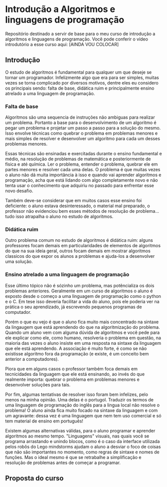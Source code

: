 
# Introdução a Algoritmos e linguagens de programação

Repositório destinado a servir de base para o meu curso de introdução a algoritmos e linguagens de programação. Você pode conferir o vídeo introdutório a esse curso aqui: [AINDA VOU COLOCAR]

## Introdução

O estudo de algoritmos é fundamental para qualquer um que deseje se tornar um programador. Infelizmente algo que era para ser simples, muitas vezes se torna complicado por diversos motivos, dentre eles eu considero os principais sendo: falta de base, didática ruim e principalmente ensino atrelado a uma linguagem de programação. 

### Falta de base

Algoritmos são uma sequencia de instruções não ambiguas para realizar um problema. Portanto a base para o desenvolvimento de um algoritmo é pegar um problema e projetar um passo a passo para a solução do mesmo. Isso envolve técnicas como quebrar o problema em problemas menores e mais simples de resolver e desenvolver um algoritmo para cada um desses problemas menores.  

Essas técnicas são ensinadas e exercitadas durante o ensino fundamental e médio, na resolução de problemas de matemática e posteriormente de física e até química. Ler o problema, entender o problema, quebrar ele em partes menores e resolver cada uma delas. O problema é que muitas vezes o aluno não dá muita importância à isso e quando vai aprender algoritmos e programação, acha que está lidando com algo completamente novo e não tenta usar o conhecimento que adquiriu no passado para enfrentar esse novo desafio. 

Também deve-se considerar que em muitos casos esse ensino foi deficiente: o aluno estava desinteressado, o material mal preparado, o professor não evidenciou bem esses métodos de resolução de problema... tudo isso atrapalha o aluno no estudo de algoritmos.

### Didática ruim

Outro problema comum no estudo de algoritmos é didática ruim: alguns professores focam demais em particularidades de elementos de algoritmos do que na sua ideia geral, outros focam demais em mostrar algoritmos classicos do que expor os alunos a problemas e ajuda-los a desenvolver uma solução.

### Ensino atrelado a uma linguagem de programação

Esse último tópico não é sózinho um problema, mas potêncializa os dois problemas anteriores. Geralmente em um curso de algoritmos o aluno é exposto desde o começo a uma linguagem de programação como o python e o C. Em tese isso deveria facilitar a vida do aluno, pois ele poderia ver na prática o seu aprendizado, já escrevendo pequenos programas de computador. 

Porém o que eu vejo é que o aluno fica muito mais concentrado na sintaxe da lingaugem que está aprendendo do que na algoritmização do problema. Quando um aluno vem com alguma dúvida de algoritmos e você pede para ele explicar como ele, como humano, resolveria o problema em questão, na maioria das vezes o aluno insiste em uma resposta na sintaxe da linguagem que ele está aprendendo. A associação é muito forte, é como se não existisse algoritmo fora da programação (e existe, é um conceito bem anterior a computadores).

Piora que em alguns casos o professor também foca demais em tecnicidades da linguagem que ele está ensinando, ao invés do que realmente importa: quebrar o problema em problemas menores e desenvolver soluções para tais.

Por fim, algumas tentativas de resolver isso foram bem infelizes, pelo menos na minha opinião. Uma delas é o portugol. Traduzir os termos de uma linguagem de programação do inglês para a lingua local não resolve o problema! O aluno ainda fica muito focado na sintaxe da linguagem e com um agravante: dessa vez é uma linguagem que nem tem uso comercial e só tem material de ensino em português!

Existem algumas alternativas válidas, para o aluno programar e aprender algoritmos ao mesmo tempo. "Linguagens" visuais, nas quais você se programa arrastando e unindo blocos, como é o caso da interface utilizada pelos robôs do Lego mindstorms ajudam o aluno a desviar o foco de coisas que não são importantes no momento, como regras de sintaxe e nomes de funções. Mas o ideal mesmo é que se retrabalhe a simplificação e resolução de problemas antes de começar a programar.

## Proposta do curso
